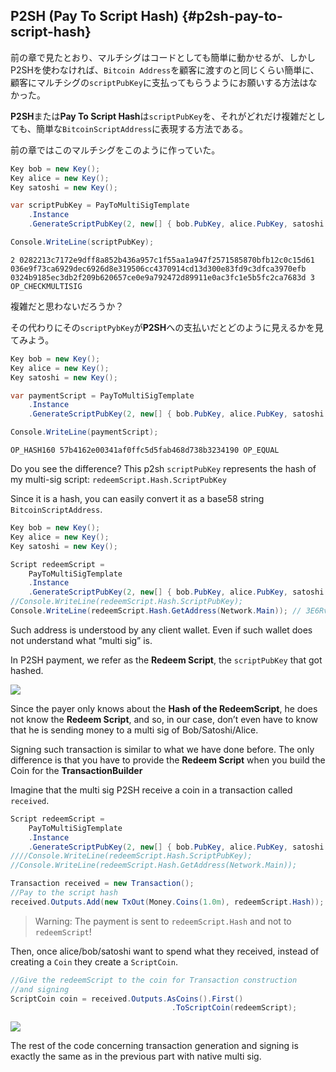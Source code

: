 ## P2SH \(Pay To Script Hash\) {#p2sh-pay-to-script-hash}

前の章で見たとおり、マルチシグはコードとしても簡単に動かせるが、しかしP2SHを使わなければ、`Bitcoin Address`を顧客に渡すのと同じくらい簡単に、顧客にマルチシグの`scriptPubKey`に支払ってもらうようにお願いする方法はなかった。

**P2SH**または**Pay To Script Hash**は`scriptPubKey`を、それがどれだけ複雑だとしても、簡単な`BitcoinScriptAddress`に表現する方法である。

前の章ではこのマルチシグをこのように作っていた。

```cs
Key bob = new Key();
Key alice = new Key();
Key satoshi = new Key();

var scriptPubKey = PayToMultiSigTemplate
    .Instance
    .GenerateScriptPubKey(2, new[] { bob.PubKey, alice.PubKey, satoshi.PubKey });

Console.WriteLine(scriptPubKey);
```

```
2 0282213c7172e9dff8a852b436a957c1f55aa1a947f2571585870bfb12c0c15d61 036e9f73ca6929dec6926d8e319506cc4370914cd13d300e83fd9c3dfca3970efb 0324b9185ec3db2f209b620657ce0e9a792472d89911e0ac3fc1e5b5fc2ca7683d 3 OP_CHECKMULTISIG
```

複雑だと思わないだろうか？

その代わりにその`scriptPybKey`が**P2SH**への支払いだとどのように見えるかを見てみよう。

```cs
Key bob = new Key();
Key alice = new Key();
Key satoshi = new Key();

var paymentScript = PayToMultiSigTemplate
    .Instance
    .GenerateScriptPubKey(2, new[] { bob.PubKey, alice.PubKey, satoshi.PubKey }).PaymentScript;

Console.WriteLine(paymentScript);
```

```
OP_HASH160 57b4162e00341af0ffc5d5fab468d738b3234190 OP_EQUAL
```

Do you see the difference? This p2sh `scriptPubKey` represents the hash of my multi-sig script: `redeemScript.Hash.ScriptPubKey`

Since it is a hash, you can easily convert it as a base58 string `BitcoinScriptAddress`.

```cs
Key bob = new Key();
Key alice = new Key();
Key satoshi = new Key();

Script redeemScript =
    PayToMultiSigTemplate
    .Instance
    .GenerateScriptPubKey(2, new[] { bob.PubKey, alice.PubKey, satoshi.PubKey });
//Console.WriteLine(redeemScript.Hash.ScriptPubKey);
Console.WriteLine(redeemScript.Hash.GetAddress(Network.Main)); // 3E6RvwLNfkH6PyX3bqoVGKzrx2AqSJFhjo
```

Such address is understood by any client wallet. Even if such wallet does not understand what “multi sig” is.

In P2SH payment, we refer as the **Redeem Script**, the `scriptPubKey` that got hashed.

![](../assets/RedeemScript.png)

Since the payer only knows about the **Hash of the RedeemScript**, he does not know the **Redeem Script**, and so, in our case, don’t even have to know that he is sending money to a multi sig of Bob/Satoshi/Alice.

Signing such transaction is similar to what we have done before. The only difference is that you have to provide the **Redeem Script** when you build the Coin for the **TransactionBuilder**

Imagine that the multi sig P2SH receive a coin in a transaction called `received`.

```cs
Script redeemScript =
    PayToMultiSigTemplate
    .Instance
    .GenerateScriptPubKey(2, new[] { bob.PubKey, alice.PubKey, satoshi.PubKey });
////Console.WriteLine(redeemScript.Hash.ScriptPubKey);
//Console.WriteLine(redeemScript.Hash.GetAddress(Network.Main));

Transaction received = new Transaction();
//Pay to the script hash
received.Outputs.Add(new TxOut(Money.Coins(1.0m), redeemScript.Hash));
```

> Warning: The payment is sent to `redeemScript.Hash` and not to `redeemScript`!

Then, once alice/bob/satoshi want to spend what they received, instead of creating a `Coin` they create a `ScriptCoin`.

```cs
//Give the redeemScript to the coin for Transaction construction
//and signing
ScriptCoin coin = received.Outputs.AsCoins().First()
                                    .ToScriptCoin(redeemScript);
```

![](../assets/ScriptCoin.png)

The rest of the code concerning transaction generation and signing is exactly the same as in the previous part with native multi sig.

